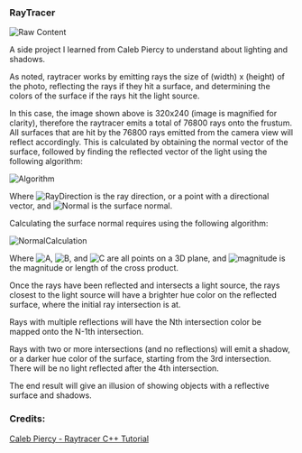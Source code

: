 ### RayTracer

![Raw Content](http://i.imgur.com/c61Pfsc.png)

A side project I learned from Caleb Piercy to understand about lighting and shadows. 

As noted, raytracer works by emitting rays the size of (width) x (height) of the photo, reflecting the rays if they hit a surface, and determining the colors of the surface if the rays hit the light source.

In this case, the image shown above is 320x240 (image is magnified for clarity), therefore the raytracer emits a total of 76800 rays onto the frustum. All surfaces that are hit by the 76800 rays emitted from the camera view will reflect accordingly. This is calculated by obtaining the normal vector of the surface, followed by finding the reflected vector of the light using the following algorithm:

![Algorithm](http://i.imgur.com/QkFjfZS.png)

Where ![RayDirection](http://i.imgur.com/lUQbj59.png) is the ray direction, or a point with a directional vector, and ![Normal](https://i.imgur.com/AylQdSP.png) is the surface normal.

Calculating the surface normal requires using the following algorithm:

![NormalCalculation](http://i.imgur.com/g07aJbC.png)

Where ![A](https://i.imgur.com/cfS5LhR.png), ![B](https://i.imgur.com/W465ySO.png), and ![C](https://i.imgur.com/jSOrhAr.png) are all points on a 3D plane, and ![magnitude](https://i.imgur.com/KnVnh2D.png) is the magnitude or length of the cross product.

Once the rays have been reflected and intersects a light source, the rays closest to the light source will have a brighter hue color on the reflected surface, where the initial ray intersection is at.

Rays with multiple reflections will have the Nth intersection color be mapped onto the N-1th intersection.

Rays with two or more intersections (and no reflections) will emit a shadow, or a darker hue color of the surface, starting from the 3rd intersection. There will be no light reflected after the 4th intersection.

The end result will give an illusion of showing objects with a reflective surface and shadows.

### Credits:

[Caleb Piercy - Raytracer C++ Tutorial](https://www.youtube.com/watch?v=k_aRiYSXcyo)
